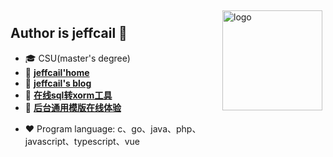 <!-- <img src="https://github-readme-stats.vercel.app/api?username=jeffcail&show_icons=true&theme=radical" alt="logo" height="160" align="right" style="margin: 5px; margin-bottom: 20px;" /> -->
<img src="https://github-profile-trophy.vercel.app/?username=jeffcail&theme=flat" alt="logo" height="160" align="right" style="margin: 5px;margin-bottom: 20px;" />

## Author is jeffcail 👋
- 🎓 CSU(master's degree)
- 🔗 [**jeffcail'home**](http://caixiaoxin.cn)
- 🔗 [**jeffcail's blog**](http://blog.caixiaoxin.cn)
- 🔧 [**在线sql转xorm工具**](http://sql2xorm.caixiaoxin.cn)
- 🔗 [**后台通用模版在线体验**](http://admin-template.caixiaoxin.cn)
<!-- - 📖 [**jeffcail's CSDN**](https://caixiaoxin.blog.csdn.net/)
- 📖 [**jeffcail's 知乎**](https://www.zhihu.com/people/cai-cai-55-44-82)
- 📖 [**jeffcail's 51CTO**](https://blog.51cto.com/u_15524534) -->
- ❤  Program language: c、go、java、php、javascript、typescript、vue

<!-- <img src="https://github-profile-trophy.vercel.app/?username=jeffcail&theme=flat" alt="logo" height="120" align="center" style="margin: auto; margin-bottom: 20px;" /> -->
